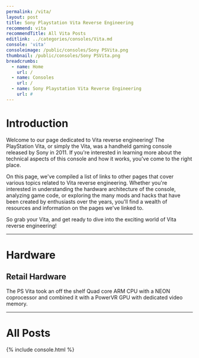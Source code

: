 ```yaml
---
permalink: /vita/
layout: post
title: Sony Playstation Vita Reverse Engineering
recommend: vita
recommendTitle: All Vita Posts
editlink: ../categories/consoles/Vita.md
console: 'vita'
consoleimage: /public/consoles/Sony PSVita.png
thumbnail: /public/consoles/Sony PSVita.png
breadcrumbs:
  - name: Home
    url: /
  - name: Consoles
    url: /
  - name: Sony Playstation Vita Reverse Engineering
    url: #
---
```


# Introduction
Welcome to our page dedicated to Vita reverse engineering! The PlayStation Vita, or simply the Vita, was a handheld gaming console released by Sony in 2011. If you're interested in learning more about the technical aspects of this console and how it works, you've come to the right place. 

On this page, we've compiled a list of links to other pages that cover various topics related to Vita reverse engineering. Whether you're interested in understanding the hardware architecture of the console, analyzing game code, or exploring the many mods and hacks that have been created by enthusiasts over the years, you'll find a wealth of resources and information on the pages we've linked to. 

So grab your Vita, and get ready to dive into the exciting world of Vita reverse engineering!

---
# Hardware

## Retail Hardware
The PS Vita took an off the shelf Quad core ARM CPU with a NEON coprocessor and combined it with a PowerVR GPU with dedicated video memory.

---
# All Posts
<div>

{% include console.html %}
</div>
